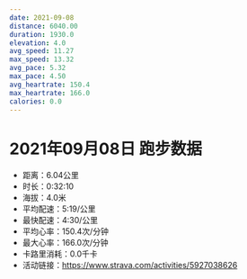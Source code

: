 ```yaml
---
date: 2021-09-08
distance: 6040.00
duration: 1930.0
elevation: 4.0
avg_speed: 11.27
max_speed: 13.32
avg_pace: 5.32
max_pace: 4.50
avg_heartrate: 150.4
max_heartrate: 166.0
calories: 0.0
---
```


# 2021年09月08日 跑步数据

- 距离：6.04公里
- 时长：0:32:10
- 海拔：4.0米
- 平均配速：5:19/公里
- 最快配速：4:30/公里
- 平均心率：150.4次/分钟
- 最大心率：166.0次/分钟
- 卡路里消耗：0.0千卡
- 活动链接：https://www.strava.com/activities/5927038626
